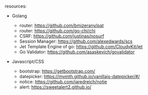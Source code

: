 resources:
- Golang
  - router: https://github.com/bmizerany/pat
  - router: https://github.com/go-chi/chi
  - CSRF: https://github.com/justinas/nosurf
  - Session Manager: https://github.com/alexedwards/scs
  - Jet Template Engine of go: https://github.com/CloudyKit/jet
  - Go Validator: https://github.com/asaskevich/govalidator

- Javascript/CSS
  - bootstrap: https://getbootstrap.com/
  - datepicker: https://mymth.github.io/vanillajs-datepicker/#/
  - notice: https://github.com/jaredreich/notie
  - alert: https://sweetalert2.github.io/
